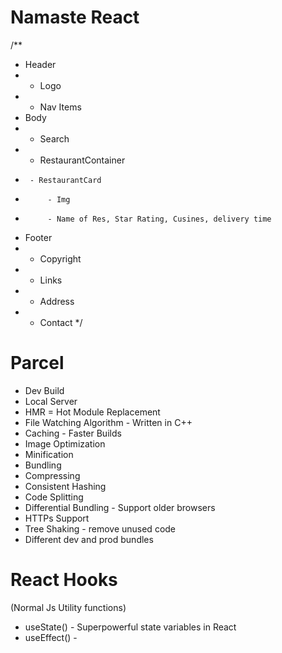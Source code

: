 # Namaste  React 
/**
 * Header
 *  - Logo
 *  - Nav Items
 * Body
 *  - Search
 *  - RestaurantContainer
 *      - RestaurantCard
 *          - Img
 *          - Name of Res, Star Rating, Cusines, delivery time
 * Footer
 *  - Copyright
 *  - Links
 *  - Address
 *  - Contact
 */

# Parcel
- Dev Build
- Local Server
- HMR = Hot Module Replacement
- File Watching Algorithm - Written in C++ 
- Caching - Faster Builds
- Image Optimization 
- Minification
- Bundling
- Compressing
- Consistent Hashing
- Code Splitting
- Differential Bundling - Support older browsers
- HTTPs Support
- Tree Shaking - remove unused code 
- Different dev and prod bundles

# React Hooks
(Normal Js Utility functions)
- useState() - Superpowerful state variables in React
- useEffect() - 